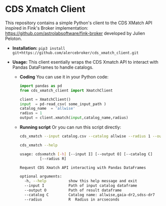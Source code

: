 # CDS Xmatch Client

This repository contains a simple Python's client to the CDS XMatch API inspired in Fink's Broker implementation: https://github.com/astrolabsoftware/fink-broker developed by Julien Peloton.

* **Installation:**  `pip3 install git+https://github.com/alercebroker/cds_xmatch_client.git`

* **Usage:** This client esentially wraps the CDS Xmatch API to interact with Pandas DataFrames to handle catalogs.
  
  * **Coding** You can use it in your Python code:

    ```python
    import pandas as pd
    from cds_xmatch_client import XmatchClient

    client = XmatchClient()
    input  = pd-read_csv( some_input_path )
    catalog_name  = 'allwise'
    radius = 1
    output = client.xmatch(input,catalog_name,radius)
    ```
    
  * **Running scrìpt** Or you can run this script directly:
    
    ```bash
    cds_xmatch --input catalog.csv --catalog allwise --radius 1 --output result.csv
    ```
    
    ```bash
    cds_xmatch --help 

	usage: cdsxmatch [-h] [--input I] [--output O] [--catalog C]
			 [--radius R]

	Request CDS Xmatch API interacting with Pandas DataFrames

	optional arguments:
	  -h, --help          show this help message and exit
	  --input I           Path of input catalog dataframe
	  --output O          Path of result dataframe
	  --catalog C         Catalog name: allwise,gaia-dr2,sdss-dr7
	  --radius            R  Radius in arcseconds
    ```
  
